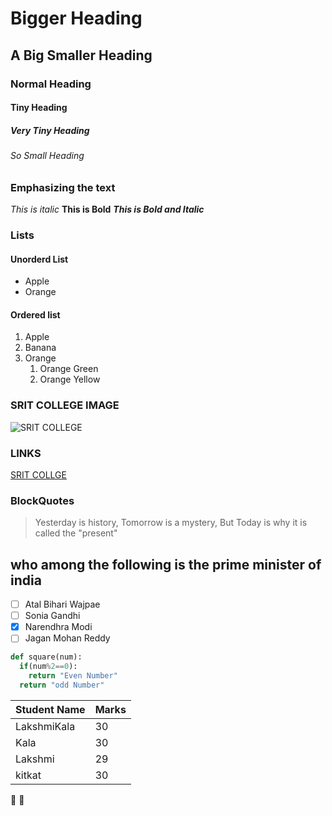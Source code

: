 # Bigger Heading
## A Big Smaller Heading
### Normal Heading
#### Tiny Heading
##### Very Tiny Heading
###### So Small Heading
### Emphasizing the text
*This is italic*
**This is Bold**
***This is Bold and Italic***


### Lists
#### Unorderd List
* Apple
* Orange
  
 #### Ordered list

1. Apple
2. Banana
3. Orange
   1. Orange Green
   2. Orange Yellow
     
### SRIT COLLEGE IMAGE
![SRIT COLLEGE](https://tse3.mm.bing.net/th?id=OIP.bgMzUpyYuItqjXhdZ_BkBwHaEa&pid=Api&P=0&w=321&h=192)
### LINKS
[SRIT COLLGE](https://srit.ac.in)

### BlockQuotes
> Yesterday is history,
> Tomorrow is a mystery,
> But Today is why it is called the "present"

## who among the following is the prime minister of india 
- [ ] Atal Bihari Wajpae
- [ ] Sonia Gandhi
- [x] Narendhra Modi
- [ ] Jagan Mohan Reddy

```python
def square(num):
  if(num%2==0):
    return "Even Number"
  return "odd Number"
```

Student Name | Marks
---------------------|--------------
LakshmiKala|30
Kala|30
Lakshmi|29
kitkat|30

:princess:
:handbag:
